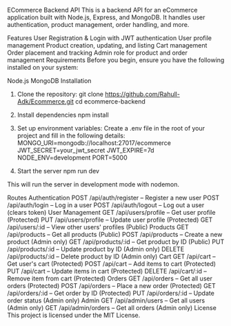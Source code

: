 ECommerce Backend API
This is a backend API for an eCommerce application built with Node.js, Express, and MongoDB. It handles user authentication, product management, order handling, and more.

Features
User Registration & Login with JWT authentication
User profile management
Product creation, updating, and listing
Cart management
Order placement and tracking
Admin role for product and order management
Requirements
Before you begin, ensure you have the following installed on your system:

Node.js
MongoDB
Installation
1. Clone the repository:
git clone https://github.com/Rahull-Adk/Ecommerce.git
cd ecommerce-backend

2. Install dependencies
npm install

3. Set up environment variables: Create a .env file in the root of your project and fill in the following details:
MONGO_URI=mongodb://localhost:27017/ecommerce
JWT_SECRET=your_jwt_secret
JWT_EXPIRE=7d
NODE_ENV=development
PORT=5000

4. Start the server
npm run dev

This will run the server in development mode with nodemon.

Routes
Authentication
POST /api/auth/register – Register a new user
POST /api/auth/login – Log in a user
POST /api/auth/logout – Log out a user (clears token)
User Management
GET /api/users/profile – Get user profile (Protected)
PUT /api/users/profile – Update user profile (Protected)
GET /api/users/:id – View other users' profiles (Public)
Products
GET /api/products – Get all products (Public)
POST /api/products – Create a new product (Admin only)
GET /api/products/:id – Get product by ID (Public)
PUT /api/products/:id – Update product by ID (Admin only)
DELETE /api/products/:id – Delete product by ID (Admin only)
Cart
GET /api/cart – Get user's cart (Protected)
POST /api/cart – Add items to cart (Protected)
PUT /api/cart – Update items in cart (Protected)
DELETE /api/cart/:id – Remove item from cart (Protected)
Orders
GET /api/orders – Get all user orders (Protected)
POST /api/orders – Place a new order (Protected)
GET /api/orders/:id – Get order by ID (Protected)
PUT /api/orders/:id – Update order status (Admin only)
Admin
GET /api/admin/users – Get all users (Admin only)
GET /api/admin/orders – Get all orders (Admin only)
License
This project is licensed under the MIT License.
